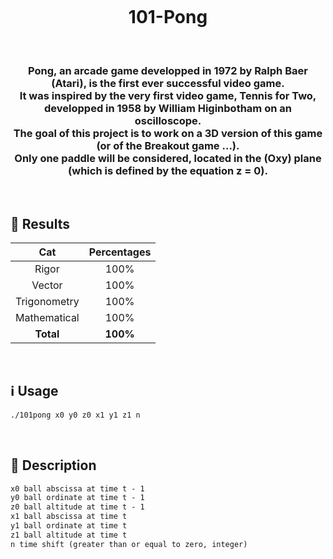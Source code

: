 <h1 align="center">
  <br>
  <br>
  <br>
  101-Pong
  <br>
</h1>

&nbsp;

<h3 align="center">
    Pong, an arcade game developped in 1972 by Ralph Baer (Atari), is the first ever successful video game.<br>
    It was inspired by the very first video game, Tennis for Two, developped in 1958 by William Higinbotham on an oscilloscope.<br>
    The goal of this project is to work on a 3D version of this game (or of the Breakout game ...).<br>
    Only one paddle will be considered, located in the (Oxy) plane (which is defined by the equation z = 0).<br>
</h3>

&nbsp;

## 🏅 Results

| Cat | Percentages |
|:--:|:--:|
| Rigor | 100% |
| Vector | 100% |
| Trigonometry | 100% |
| Mathematical | 100% |
| **Total** | **100%** |

&nbsp;

## ℹ️ Usage

```bash
./101pong x0 y0 z0 x1 y1 z1 n
```

&nbsp;

## 📝 Description

```txt
x0 ball abscissa at time t - 1
y0 ball ordinate at time t - 1
z0 ball altitude at time t - 1
x1 ball abscissa at time t
y1 ball ordinate at time t
z1 ball altitude at time t
n time shift (greater than or equal to zero, integer)
```
